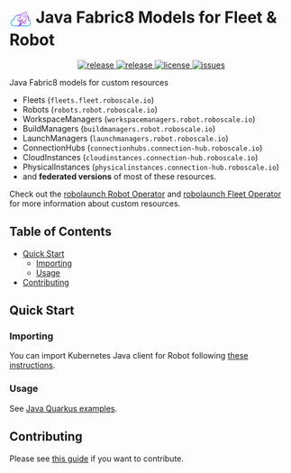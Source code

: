 # <img src="https://raw.githubusercontent.com/robolaunch/trademark/main/logos/svg/rocket.svg" width="40" height="40" align="top"> Java Fabric8 Models for Fleet & Robot

<div align="center">
  <p align="center">
    <a href="https://github.com/robolaunch/robot-client-java-fabric8/releases">
      <img src="https://img.shields.io/badge/Java-11-blue" alt="release">
    </a>
    <a href="https://github.com/robolaunch/robot-client-java-fabric8/releases">
      <img src="https://img.shields.io/github/v/release/robolaunch/robot-client-java-fabric8" alt="release">
    </a>
    <a href="https://github.com/robolaunch/robot-client-java-fabric8/blob/main/LICENSE">
      <img src="https://img.shields.io/github/license/robolaunch/robot-client-java-fabric8" alt="license">
    </a>
    <a href="https://github.com/robolaunch/robot-client-java-fabric8/issues">
      <img src="https://img.shields.io/github/issues/robolaunch/robot-client-java-fabric8" alt="issues">
    </a>
    <!-- <a href="https://github.com/robolaunch/robot-client-java-fabric8/actions">
      <img src="https://github.com/robolaunch/robot-client-java-fabric8/actions/workflows/generate-client.yaml/badge.svg" alt="build">
    </a> -->
  </p>
</div>

Java Fabric8 models for custom resources
- Fleets (`fleets.fleet.roboscale.io`)
- Robots (`robots.robot.roboscale.io`)
- WorkspaceManagers (`workspacemanagers.robot.roboscale.io`)
- BuildManagers (`buildmanagers.robot.roboscale.io`)
- LaunchManagers (`launchmanagers.robot.roboscale.io`)
- ConnectionHubs (`connectionhubs.connection-hub.roboscale.io`)
- CloudInstances (`cloudinstances.connection-hub.roboscale.io`)
- PhysicalInstances (`physicalinstances.connection-hub.roboscale.io`)
- and **federated versions** of most of these resources.

Check out the [robolaunch Robot Operator](https://github.com/robolaunch/robot-operator) and [robolaunch Fleet Operator](https://github.com/robolaunch/fleet-operator) for more information about custom resources.

## Table of Contents

- [Quick Start](#quick-start)
  - [Importing](#importing)
  - [Usage](#usage)
- [Contributing](#contributing)

## Quick Start

### Importing

You can import Kubernetes Java client for Robot following [these instructions](./docs/importing-models.md).

### Usage

See [Java Quarkus examples](https://github.com/robolaunch/robot-fabric8-quarkus-examples).

## Contributing

Please see [this guide](./CONTRIBUTING.md) if you want to contribute.
